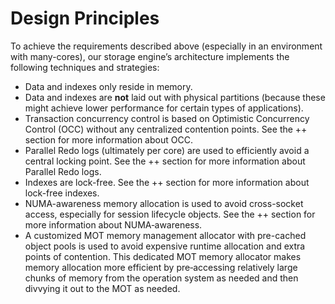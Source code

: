 # Design Principles<a name="EN-US_TOPIC_0257867424"></a>

To achieve the requirements described above \(especially in an environment with many-cores\), our storage engine’s architecture implements the following techniques and strategies:

-   Data and indexes only reside in memory.
-   Data and indexes are  **not**  laid out with physical partitions \(because these might achieve lower performance for certain types of applications\).
-   Transaction concurrency control is based on Optimistic Concurrency Control \(OCC\) without any centralized contention points. See the ++ section for more information about OCC.
-   Parallel Redo logs \(ultimately per core\) are used to efficiently avoid a central locking point. See the ++ section for more information about Parallel Redo logs.
-   Indexes are lock-free. See the ++ section for more information about lock-free indexes.
-   NUMA-awareness memory allocation is used to avoid cross-socket access, especially for session lifecycle objects. See the ++ section for more information about NUMA‑awareness.
-   A customized MOT memory management allocator with pre-cached object pools is used to avoid expensive runtime allocation and extra points of contention. This dedicated MOT memory allocator makes memory allocation more efficient by pre‑accessing relatively large chunks of memory from the operation system as needed and then divvying it out to the MOT as needed.

